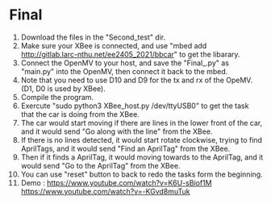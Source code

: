 # Final
1. Download the files in the "Second_test" dir. 
2. Make sure your XBee is connected, and use "mbed add http://gitlab.larc-nthu.net/ee2405_2021/bbcar" to get the libarary.
3. Connect the OpenMV to your host, and save the "Final_.py" as "main.py" into the OpenMV, then connect it back to the mbed.
4. Note that you need to use D10 and D9 for the tx and rx of the OpeMV.(D1, D0 is used by XBee).
5. Compile the program.
6. Exercute "sudo python3 XBee_host.py /dev/ttyUSB0" to get the task that the car is doing from the XBee.
7. The car would start moving if there are lines in the lower front of the car, and it would send "Go along with the line" from the XBee.
8. If there is no lines detected, it would start rotate clockwise, trying to find AprilTags, and it would send "Find an AprilTag" from the XBee.
9. Then if it finds a AprilTag, it would moving towards to the AprilTag, and it would send "Go to the AprilTag" from the XBee.
10. You can use "reset" button to back to redo the tasks form the beginning.
11. Demo : 
    https://www.youtube.com/watch?v=K6U-sBiof1M
    https://www.youtube.com/watch?v=-KGvd8muTuk
